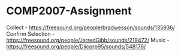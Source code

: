# COMP2007-Assignment

Collect  - https://freesound.org/people/bradwesson/sounds/135936/
Confirm Selection - https://freesound.org/people/JarredGibb/sounds/219472/
Music - https://freesound.org/people/Diicorp95/sounds/548176/
